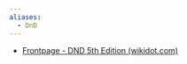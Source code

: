 ```yaml
---
aliases:
  - DnD
---
```



- [Frontpage - DND 5th Edition (wikidot.com)](http://dnd5e.wikidot.com/)
